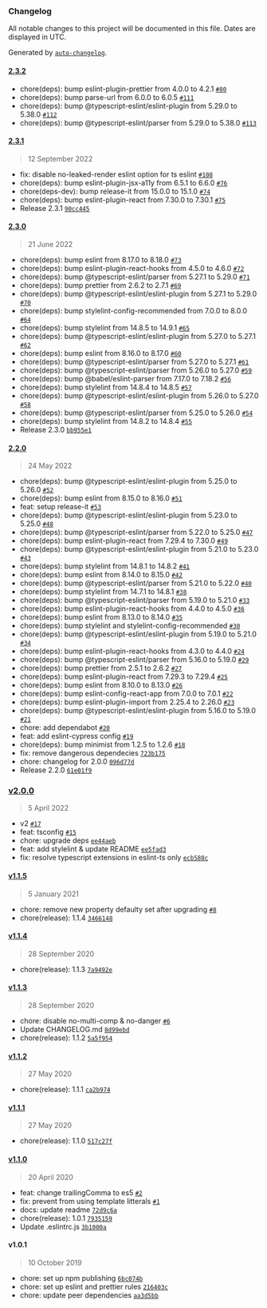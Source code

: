 ### Changelog

All notable changes to this project will be documented in this file. Dates are displayed in UTC.

Generated by [`auto-changelog`](https://github.com/CookPete/auto-changelog).

#### [2.3.2](https://github.com/WTTJ/wttj-config-front/compare/2.3.1...2.3.2)

- chore(deps): bump eslint-plugin-prettier from 4.0.0 to 4.2.1 [`#80`](https://github.com/WTTJ/wttj-config-front/pull/80)
- chore(deps): bump parse-url from 6.0.0 to 6.0.5 [`#111`](https://github.com/WTTJ/wttj-config-front/pull/111)
- chore(deps): bump @typescript-eslint/eslint-plugin from 5.29.0 to 5.38.0 [`#112`](https://github.com/WTTJ/wttj-config-front/pull/112)
- chore(deps): bump @typescript-eslint/parser from 5.29.0 to 5.38.0 [`#113`](https://github.com/WTTJ/wttj-config-front/pull/113)

#### [2.3.1](https://github.com/WTTJ/wttj-config-front/compare/2.3.0...2.3.1)

> 12 September 2022

- fix: disable no-leaked-render eslint option for ts eslint [`#108`](https://github.com/WTTJ/wttj-config-front/pull/108)
- chore(deps): bump eslint-plugin-jsx-a11y from 6.5.1 to 6.6.0 [`#76`](https://github.com/WTTJ/wttj-config-front/pull/76)
- chore(deps-dev): bump release-it from 15.0.0 to 15.1.0 [`#74`](https://github.com/WTTJ/wttj-config-front/pull/74)
- chore(deps): bump eslint-plugin-react from 7.30.0 to 7.30.1 [`#75`](https://github.com/WTTJ/wttj-config-front/pull/75)
- Release 2.3.1 [`90cc445`](https://github.com/WTTJ/wttj-config-front/commit/90cc445f0820c12c653b29fec25bcdd02b82f5e0)

#### [2.3.0](https://github.com/WTTJ/wttj-config-front/compare/2.2.0...2.3.0)

> 21 June 2022

- chore(deps): bump eslint from 8.17.0 to 8.18.0 [`#73`](https://github.com/WTTJ/wttj-config-front/pull/73)
- chore(deps): bump eslint-plugin-react-hooks from 4.5.0 to 4.6.0 [`#72`](https://github.com/WTTJ/wttj-config-front/pull/72)
- chore(deps): bump @typescript-eslint/parser from 5.27.1 to 5.29.0 [`#71`](https://github.com/WTTJ/wttj-config-front/pull/71)
- chore(deps): bump prettier from 2.6.2 to 2.7.1 [`#69`](https://github.com/WTTJ/wttj-config-front/pull/69)
- chore(deps): bump @typescript-eslint/eslint-plugin from 5.27.1 to 5.29.0 [`#70`](https://github.com/WTTJ/wttj-config-front/pull/70)
- chore(deps): bump stylelint-config-recommended from 7.0.0 to 8.0.0 [`#64`](https://github.com/WTTJ/wttj-config-front/pull/64)
- chore(deps): bump stylelint from 14.8.5 to 14.9.1 [`#65`](https://github.com/WTTJ/wttj-config-front/pull/65)
- chore(deps): bump @typescript-eslint/eslint-plugin from 5.27.0 to 5.27.1 [`#62`](https://github.com/WTTJ/wttj-config-front/pull/62)
- chore(deps): bump eslint from 8.16.0 to 8.17.0 [`#60`](https://github.com/WTTJ/wttj-config-front/pull/60)
- chore(deps): bump @typescript-eslint/parser from 5.27.0 to 5.27.1 [`#61`](https://github.com/WTTJ/wttj-config-front/pull/61)
- chore(deps): bump @typescript-eslint/parser from 5.26.0 to 5.27.0 [`#59`](https://github.com/WTTJ/wttj-config-front/pull/59)
- chore(deps): bump @babel/eslint-parser from 7.17.0 to 7.18.2 [`#56`](https://github.com/WTTJ/wttj-config-front/pull/56)
- chore(deps): bump stylelint from 14.8.4 to 14.8.5 [`#57`](https://github.com/WTTJ/wttj-config-front/pull/57)
- chore(deps): bump @typescript-eslint/eslint-plugin from 5.26.0 to 5.27.0 [`#58`](https://github.com/WTTJ/wttj-config-front/pull/58)
- chore(deps): bump @typescript-eslint/parser from 5.25.0 to 5.26.0 [`#54`](https://github.com/WTTJ/wttj-config-front/pull/54)
- chore(deps): bump stylelint from 14.8.2 to 14.8.4 [`#55`](https://github.com/WTTJ/wttj-config-front/pull/55)
- Release 2.3.0 [`bb955e1`](https://github.com/WTTJ/wttj-config-front/commit/bb955e1d29ad88538273e15530f9ebf78ee77e44)

#### [2.2.0](https://github.com/WTTJ/wttj-config-front/compare/v2.0.0...2.2.0)

> 24 May 2022

- chore(deps): bump @typescript-eslint/eslint-plugin from 5.25.0 to 5.26.0 [`#52`](https://github.com/WTTJ/wttj-config-front/pull/52)
- chore(deps): bump eslint from 8.15.0 to 8.16.0 [`#51`](https://github.com/WTTJ/wttj-config-front/pull/51)
- feat: setup release-it [`#53`](https://github.com/WTTJ/wttj-config-front/pull/53)
- chore(deps): bump @typescript-eslint/eslint-plugin from 5.23.0 to 5.25.0 [`#48`](https://github.com/WTTJ/wttj-config-front/pull/48)
- chore(deps): bump @typescript-eslint/parser from 5.22.0 to 5.25.0 [`#47`](https://github.com/WTTJ/wttj-config-front/pull/47)
- chore(deps): bump eslint-plugin-react from 7.29.4 to 7.30.0 [`#49`](https://github.com/WTTJ/wttj-config-front/pull/49)
- chore(deps): bump @typescript-eslint/eslint-plugin from 5.21.0 to 5.23.0 [`#43`](https://github.com/WTTJ/wttj-config-front/pull/43)
- chore(deps): bump stylelint from 14.8.1 to 14.8.2 [`#41`](https://github.com/WTTJ/wttj-config-front/pull/41)
- chore(deps): bump eslint from 8.14.0 to 8.15.0 [`#42`](https://github.com/WTTJ/wttj-config-front/pull/42)
- chore(deps): bump @typescript-eslint/parser from 5.21.0 to 5.22.0 [`#40`](https://github.com/WTTJ/wttj-config-front/pull/40)
- chore(deps): bump stylelint from 14.7.1 to 14.8.1 [`#38`](https://github.com/WTTJ/wttj-config-front/pull/38)
- chore(deps): bump @typescript-eslint/parser from 5.19.0 to 5.21.0 [`#33`](https://github.com/WTTJ/wttj-config-front/pull/33)
- chore(deps): bump eslint-plugin-react-hooks from 4.4.0 to 4.5.0 [`#36`](https://github.com/WTTJ/wttj-config-front/pull/36)
- chore(deps): bump eslint from 8.13.0 to 8.14.0 [`#35`](https://github.com/WTTJ/wttj-config-front/pull/35)
- chore(deps): bump stylelint and stylelint-config-recommended [`#30`](https://github.com/WTTJ/wttj-config-front/pull/30)
- chore(deps): bump @typescript-eslint/eslint-plugin from 5.19.0 to 5.21.0 [`#34`](https://github.com/WTTJ/wttj-config-front/pull/34)
- chore(deps): bump eslint-plugin-react-hooks from 4.3.0 to 4.4.0 [`#24`](https://github.com/WTTJ/wttj-config-front/pull/24)
- chore(deps): bump @typescript-eslint/parser from 5.16.0 to 5.19.0 [`#29`](https://github.com/WTTJ/wttj-config-front/pull/29)
- chore(deps): bump prettier from 2.5.1 to 2.6.2 [`#27`](https://github.com/WTTJ/wttj-config-front/pull/27)
- chore(deps): bump eslint-plugin-react from 7.29.3 to 7.29.4 [`#25`](https://github.com/WTTJ/wttj-config-front/pull/25)
- chore(deps): bump eslint from 8.10.0 to 8.13.0 [`#26`](https://github.com/WTTJ/wttj-config-front/pull/26)
- chore(deps): bump eslint-config-react-app from 7.0.0 to 7.0.1 [`#22`](https://github.com/WTTJ/wttj-config-front/pull/22)
- chore(deps): bump eslint-plugin-import from 2.25.4 to 2.26.0 [`#23`](https://github.com/WTTJ/wttj-config-front/pull/23)
- chore(deps): bump @typescript-eslint/eslint-plugin from 5.16.0 to 5.19.0 [`#21`](https://github.com/WTTJ/wttj-config-front/pull/21)
- chore: add dependabot [`#20`](https://github.com/WTTJ/wttj-config-front/pull/20)
- feat: add eslint-cypress config [`#19`](https://github.com/WTTJ/wttj-config-front/pull/19)
- chore(deps): bump minimist from 1.2.5 to 1.2.6 [`#18`](https://github.com/WTTJ/wttj-config-front/pull/18)
- fix: remove dangerous dependecies [`723b175`](https://github.com/WTTJ/wttj-config-front/commit/723b175856e21c4b4c8e40f78228d147f63d7a83)
- chore: changelog for 2.0.0 [`096d77d`](https://github.com/WTTJ/wttj-config-front/commit/096d77d2649959f7d1a9201d2ccf6a121661e717)
- Release 2.2.0 [`61e01f9`](https://github.com/WTTJ/wttj-config-front/commit/61e01f9fd5a0cc67bc17b7d7f5d5306f17ab5b38)

### [v2.0.0](https://github.com/WTTJ/wttj-config-front/compare/v1.1.5...v2.0.0)

> 5 April 2022

- v2 [`#17`](https://github.com/WTTJ/wttj-config-front/pull/17)
- feat: tsconfig [`#15`](https://github.com/WTTJ/wttj-config-front/pull/15)
- chore: upgrade deps [`ee44aeb`](https://github.com/WTTJ/wttj-config-front/commit/ee44aeb5edee17a077ba2aed3d7e5d2c94a9652d)
- feat: add stylelint & update README [`ee5fad3`](https://github.com/WTTJ/wttj-config-front/commit/ee5fad3bb2ba2baa0b8c00ad46077d2e42a5f94c)
- fix: resolve typescript extensions in eslint-ts only [`ecb588c`](https://github.com/WTTJ/wttj-config-front/commit/ecb588cbde0e6921a4832a04bcc35176c6ea036f)

#### [v1.1.5](https://github.com/WTTJ/wttj-config-front/compare/v1.1.4...v1.1.5)

> 5 January 2021

- chore: remove new property defaulty set after upgrading [`#8`](https://github.com/WTTJ/wttj-config-front/pull/8)
- chore(release): 1.1.4 [`3466148`](https://github.com/WTTJ/wttj-config-front/commit/3466148dcb6282c489452f587f87e843a8956371)

#### [v1.1.4](https://github.com/WTTJ/wttj-config-front/compare/v1.1.3...v1.1.4)

> 28 September 2020

- chore(release): 1.1.3 [`7a9492e`](https://github.com/WTTJ/wttj-config-front/commit/7a9492e4b3f80a9ae5cbe7e2423d8a7340b6fb52)

#### [v1.1.3](https://github.com/WTTJ/wttj-config-front/compare/v1.1.2...v1.1.3)

> 28 September 2020

- chore: disable no-multi-comp & no-danger [`#6`](https://github.com/WTTJ/wttj-config-front/pull/6)
- Update CHANGELOG.md [`8d99ebd`](https://github.com/WTTJ/wttj-config-front/commit/8d99ebd3c3123ec12c4eb0570a7e1d7d17cbb6c3)
- chore(release): 1.1.2 [`5a5f954`](https://github.com/WTTJ/wttj-config-front/commit/5a5f954f94cb2ac6e638da70439e49da3ed66a1f)

#### [v1.1.2](https://github.com/WTTJ/wttj-config-front/compare/v1.1.1...v1.1.2)

> 27 May 2020

- chore(release): 1.1.1 [`ca2b974`](https://github.com/WTTJ/wttj-config-front/commit/ca2b974eaa0972285ebea738be320ca8c5496372)

#### [v1.1.1](https://github.com/WTTJ/wttj-config-front/compare/v1.1.0...v1.1.1)

> 27 May 2020

- chore(release): 1.1.0 [`517c27f`](https://github.com/WTTJ/wttj-config-front/commit/517c27f2b63991d1ea2886e16ae244a2eac811da)

#### [v1.1.0](https://github.com/WTTJ/wttj-config-front/compare/v1.0.1...v1.1.0)

> 20 April 2020

- feat: change trailingComma to es5 [`#2`](https://github.com/WTTJ/wttj-config-front/pull/2)
- fix: prevent from using template litterals [`#1`](https://github.com/WTTJ/wttj-config-front/pull/1)
- docs: update readme [`72d9c6a`](https://github.com/WTTJ/wttj-config-front/commit/72d9c6a8dec676e69fdf3b9f25492db77a7ed87c)
- chore(release): 1.0.1 [`7935159`](https://github.com/WTTJ/wttj-config-front/commit/793515999dfa243cd912ed34f97188c7bbcf86b0)
- Update .eslintrc.js [`3b1000a`](https://github.com/WTTJ/wttj-config-front/commit/3b1000a4afb2f4253dde84f605fca4f6255e3b9e)

#### v1.0.1

> 10 October 2019

- chore: set up npm publishing [`6bc074b`](https://github.com/WTTJ/wttj-config-front/commit/6bc074bb584c2911ac1a6d4bf8f4495dbe78f441)
- chore: set up eslint and prettier rules [`216403c`](https://github.com/WTTJ/wttj-config-front/commit/216403ca6726c671c3b76b2d9c13f9af4b65eff4)
- chore: update peer dependencies [`aa3d5bb`](https://github.com/WTTJ/wttj-config-front/commit/aa3d5bb5dd678cdac65cd83e6f716cef593fb34d)
